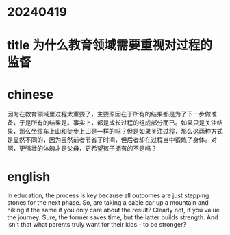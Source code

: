 
# 20240419

# title 为什么教育领域需要重视对过程的监督

# chinese 
因为在教育领域里过程太重要了，主要原因在于所有的结果都是为了下一步做准备，于是所有的结果是。事实上，都是成长过程的组成部分而已。如果只是关注结果，那么坐缆车上山和徒步上山是一样的吗？但是如果关注过程，那么这两种方式是显然不同的，因为虽然前者节省了时间，但后者却在过程当中锻炼了身体。对啊，更强壮的体魄才是父母，更希望孩子拥有的不是吗？

# english
In education, the process is key because all outcomes are just stepping stones for the next phase. So, are taking a cable car up a mountain and hiking it the same if you only care about the result? Clearly not, if you value the journey. Sure, the former saves time, but the latter builds strength. And isn't that what parents truly want for their kids - to be stronger?

